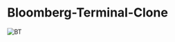 # Bloomberg-Terminal-Clone


![BT](https://github.com/user-attachments/assets/66f87661-319f-4755-bbd4-af265e69373b)
